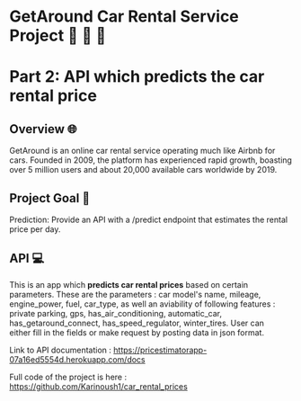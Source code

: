 # GetAround Car Rental Service Project 🚗 🚗 🚗
# Part 2: API which predicts the car rental price
## Overview 🌐
GetAround is an online car rental service operating much like Airbnb for cars. Founded in 2009, the platform has experienced rapid growth, boasting over 5 million users and about 20,000 available cars worldwide by 2019. 


## Project Goal 🎯
Prediction: Provide an API with a /predict endpoint that estimates the rental price per day.


## API 💻
This is an app which **predicts car rental prices** based on certain parameters. These are the parameters : car model's name, mileage, engine_power, fuel, car_type, as well an aviability of following features : private parking, gps, has_air_conditioning, automatic_car, has_getaround_connect, has_speed_regulator, winter_tires.
User can either fill in the fields or make request by posting data in json format.

Link to API documentation : https://pricestimatorapp-07a16ed5554d.herokuapp.com/docs


Full code of the project is here : 
https://github.com/Karinoush1/car_rental_prices



